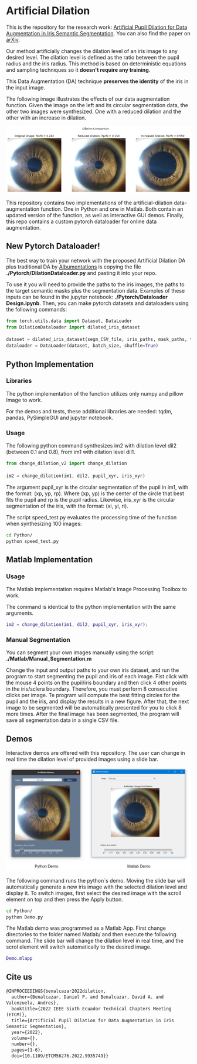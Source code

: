 # Artificial Dilation
This is the repository for the research work: [Artificial Pupil Dilation for Data Augmentation in Iris Semantic Segmentation](https://ieeexplore.ieee.org/document/9935749). You can also find the paper on [arXiv](https://arxiv.org/abs/2212.12733).

Our method artificially changes the dilation level of an iris image to any desired level. The dilation level is defined as the ratio between the pupil radius and the iris radius. This method is based on deterministic equations and sampling techniques so it **doesn't require any training**.

This Data Augmentation (DA) technique **preserves the identity** of the iris in the input image.

The following image illustrates the effects of our data augmentation function. Given the image on the left and its circular segmentation data, the other two images were synthesized. One with a reduced dilation and the other with an increase in dilation.  

![alt text](./assets/Figure1.png?raw=true)

This repository contains two implementations of the artificial-dilation data-augmentation function. One in Python and one in Matlab. Both contain an updated version of the function, as well as interactive GUI demos. Finally, this repo contains a custom pytorch dataloader for online data augmentation.

## New Pytorch Dataloader!
The best way to train your network with the proposed Artificial Dilation DA plus traditional DA by [Albumentations](https://albumentations.ai/) is copying the file **./Pytorch/DilationDataloader.py** and pasting it into your repo.

To use it you will need to provide the paths to the iris images, the paths to the target semantic masks plus the segmentation data. Examples of these inputs can be found in the jupyter notebook: **./Pytorch/Dataloader Design.ipynb**. Then, you can make pytorch datasets and dataloaders using the following commands:

```python
from torch.utils.data import Dataset, DataLoader
from DilationDataloader import dilated_iris_dataset

dataset = dilated_iris_dataset(segm_CSV_file, iris_paths, mask_paths, transform)
dataloader = DataLoader(dataset, batch_size, shuffle=True)
```

## Python Implementation
### Libraries
The python implementation of the function utilizes only numpy and pillow Image to work.

For the demos and tests, these additional libraries are needed: tqdm, pandas, PySimpleGUI and jupyter notebook.

### Usage
The following python command synthesizes im2 with dilation level dil2 (between 0.1 and 0.8), from im1 with dilation level dil1.

```python
from change_dilation_v2 import change_dilation

im2 = change_dilation(im1, dil2, pupil_xyr, iris_xyr)
```

The argument pupil_xyr is the circular segmentation of the pupil in im1, with the format: (xp, yp, rp). Where (xp, yp) is the center of the circle that best fits the pupil and rp is the pupil radius. Likewise, iris_xyr is the circular segmentation of the iris, with the format: (xi, yi, ri).

The script speed_test.py evaluates the processing time of the function when synthesizing 100 images:

```bash
cd Python/
python speed_test.py
```

## Matlab Implementation
### Usage
The Matlab implementation requires Matlab's Image Processing Toolbox to work.

The command is identical to the python implementation with the same arguments.

```matlab
im2 = change_dilation(im1, dil2, pupil_xyr, iris_xyr);
```

### Manual Segmentation
You can segment your own images manually using the script: **./Matlab/Manual_Segmentation.m**

Change the input and output paths to your own iris dataset, and run the program to start segmenting the pupil and iris of each image. Fist click with the mouse 4 points on the pupil/iris boundary and then click 4 other points in the iris/sclera boundary. Therefore, you must perform 8 consecutive clicks per image. Te program will compute the best fitting circles for the pupil and the iris, and display the results in a new figure. After that, the next image to be segmented will be automatically presented for you to click 8 more times. After the final image has been segmented, the program will save all segmentation data in a single CSV file.

## Demos
Interactive demos are offered with this repository. The user can change in real time the dilation level of provided images using a slide bar.

![alt text](./assets/GUIs.png?raw=true)

The following command runs the python´s demo. Moving the slide bar will automatically generate a new iris image with the selected dilation level and display it. To switch images, first select the desired image with the scroll element on top and then press the Apply button.

```bash
cd Python/
python Demo.py
```

The Matlab demo was programmed as a Matlab App. First change directories to the folder named Matlab/ and then execute the following command. The slide bar will change the dilation level in real time, and the scrol element will switch automatically to the desired image.

```matlab
Demo.mlapp
```

## Cite us
```
@INPROCEEDINGS{benalcazar2022dilation,
  author={Benalcazar, Daniel P. and Benalcazar, David A. and Valenzuela, Andres},
  booktitle={2022 IEEE Sixth Ecuador Technical Chapters Meeting (ETCM)},
  title={Artificial Pupil Dilation for Data Augmentation in Iris Semantic Segmentation},
  year={2022},
  volume={},
  number={},
  pages={1-6},
  doi={10.1109/ETCM56276.2022.9935749}}
```
